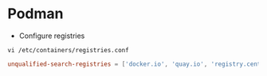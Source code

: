 # Podman

- Configure registries

``` shell
vi /etc/containers/registries.conf
```

``` toml
unqualified-search-registries = ['docker.io', 'quay.io', 'registry.centos.org', 'registry.fedoraproject.org', 'registry.access.redhat.com']
```
